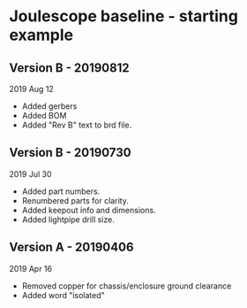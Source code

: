 
# Joulescope baseline - starting example


## Version B - 20190812

2019 Aug 12

* Added gerbers
* Added BOM
* Added "Rev B" text to brd file.


## Version B - 20190730

2019 Jul 30

* Added part numbers.
* Renumbered parts for clarity.
* Added keepout info and dimensions.
* Added lightpipe drill size.


## Version A - 20190406

2019 Apr 16

* Removed copper for chassis/enclosure ground clearance
* Added word "isolated"
